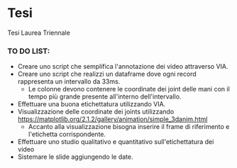 # Tesi
Tesi Laurea Triennale

### TO DO LIST:

- Creare uno script che semplifica l'annotazione dei video attraverso VIA.
- Creare uno script che realizzi un dataframe dove ogni record rappresenta un intervallo da 33ms.
  - Le colonne devono contenere le coordinate dei joint delle mani con il tempo più grande presente all'interno dell'intervallo.
- Effettuare una buona etichettatura utilizzando VIA.
- Visualizzazione delle coordinate dei joints utilizzando https://matplotlib.org/2.1.2/gallery/animation/simple_3danim.html
  - Accanto alla visualizzazione bisogna inserire il frame di riferimento e l'etichetta corrispondente.
- Effettuare uno studio qualitativo e quantitativo sull'etichettatura dei video
- Sistemare le slide aggiungendo le date.
